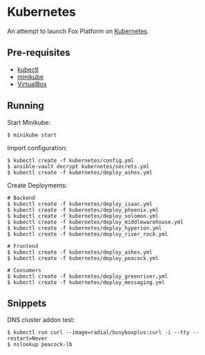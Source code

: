 # Kubernetes

An attempt to launch Fox Platform on [Kubernetes](https://kubernetes.io).

## Pre-requisites

* [kubectl](https://kubernetes.io/docs/tasks/tools/install-kubectl)
* [minikube](https://github.com/kubernetes/minikube)
* [VirtualBox](https://virtualbox.org)

## Running

Start Minikube:

    $ minikube start

Import configuration:

    $ kubectl create -f kubernetes/config.yml
    $ ansible-vault decrypt kubernetes/secrets.yml
    $ kubectl create -f kubernetes/deploy_ashes.yml

Create Deployments:

    # Backend
    $ kubectl create -f kubernetes/deploy_isaac.yml
    $ kubectl create -f kubernetes/deploy_phoenix.yml
    $ kubectl create -f kubernetes/deploy_solomon.yml
    $ kubectl create -f kubernetes/deploy_middlewarehouse.yml
    $ kubectl create -f kubernetes/deploy_hyperion.yml
    $ kubectl create -f kubernetes/deploy_river_rock.yml

    # Frontend
    $ kubectl create -f kubernetes/deploy_ashes.yml
    $ kubectl create -f kubernetes/deploy_peacock.yml

    # Consumers
    $ kubectl create -f kubernetes/deploy_greenriver.yml
    $ kubectl create -f kubernetes/deploy_messaging.yml

## Snippets

DNS cluster addon test:

    $ kubectl run curl --image=radial/busyboxplus:curl -i --tty --restart=Never
    $ nslookup peacock-lb
